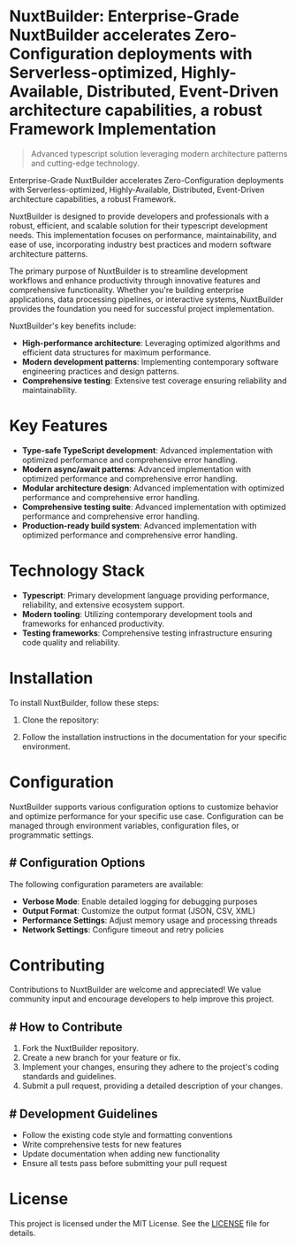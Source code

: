 <!-- fallback_NuxtBuilder_20251003185837_22240 -->

# NuxtBuilder: Enterprise-Grade NuxtBuilder accelerates Zero-Configuration deployments with Serverless-optimized, Highly-Available, Distributed, Event-Driven architecture capabilities, a robust Framework Implementation
> Advanced typescript solution leveraging modern architecture patterns and cutting-edge technology.

Enterprise-Grade NuxtBuilder accelerates Zero-Configuration deployments with Serverless-optimized, Highly-Available, Distributed, Event-Driven architecture capabilities, a robust Framework.

NuxtBuilder is designed to provide developers and professionals with a robust, efficient, and scalable solution for their typescript development needs. This implementation focuses on performance, maintainability, and ease of use, incorporating industry best practices and modern software architecture patterns.

The primary purpose of NuxtBuilder is to streamline development workflows and enhance productivity through innovative features and comprehensive functionality. Whether you're building enterprise applications, data processing pipelines, or interactive systems, NuxtBuilder provides the foundation you need for successful project implementation.

NuxtBuilder's key benefits include:

* **High-performance architecture**: Leveraging optimized algorithms and efficient data structures for maximum performance.
* **Modern development patterns**: Implementing contemporary software engineering practices and design patterns.
* **Comprehensive testing**: Extensive test coverage ensuring reliability and maintainability.

# Key Features

* **Type-safe TypeScript development**: Advanced implementation with optimized performance and comprehensive error handling.
* **Modern async/await patterns**: Advanced implementation with optimized performance and comprehensive error handling.
* **Modular architecture design**: Advanced implementation with optimized performance and comprehensive error handling.
* **Comprehensive testing suite**: Advanced implementation with optimized performance and comprehensive error handling.
* **Production-ready build system**: Advanced implementation with optimized performance and comprehensive error handling.

# Technology Stack

* **Typescript**: Primary development language providing performance, reliability, and extensive ecosystem support.
* **Modern tooling**: Utilizing contemporary development tools and frameworks for enhanced productivity.
* **Testing frameworks**: Comprehensive testing infrastructure ensuring code quality and reliability.

# Installation

To install NuxtBuilder, follow these steps:

1. Clone the repository:


2. Follow the installation instructions in the documentation for your specific environment.

# Configuration

NuxtBuilder supports various configuration options to customize behavior and optimize performance for your specific use case. Configuration can be managed through environment variables, configuration files, or programmatic settings.

## # Configuration Options

The following configuration parameters are available:

* **Verbose Mode**: Enable detailed logging for debugging purposes
* **Output Format**: Customize the output format (JSON, CSV, XML)
* **Performance Settings**: Adjust memory usage and processing threads
* **Network Settings**: Configure timeout and retry policies

# Contributing

Contributions to NuxtBuilder are welcome and appreciated! We value community input and encourage developers to help improve this project.

## # How to Contribute

1. Fork the NuxtBuilder repository.
2. Create a new branch for your feature or fix.
3. Implement your changes, ensuring they adhere to the project's coding standards and guidelines.
4. Submit a pull request, providing a detailed description of your changes.

## # Development Guidelines

* Follow the existing code style and formatting conventions
* Write comprehensive tests for new features
* Update documentation when adding new functionality
* Ensure all tests pass before submitting your pull request

# License

This project is licensed under the MIT License. See the [LICENSE](https://github.com/Nurulika/NuxtBuilder/blob/main/LICENSE) file for details.
